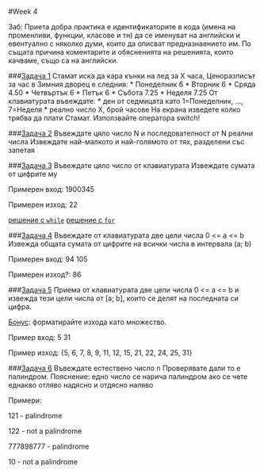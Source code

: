 #Week 4

Заб: Приета добра практика е идентификаторите в кода (имена на променливи, функции, класове и тн)
да се именуват на английски и евентуално с няколко думи, които да описват предназнаението им.
По същата причина коментарите и обясненията на решенията, които качваме, също са на английски.

###[Задача 1](1zad.cpp)
Стамат иска да кара кънки на лед за X часа,
 Ценоразписът за час в Зимния дворец е следния:
      * Понеделник 6
      * Вторник    6
      * Сряда      4.50
      * Четвъртък  6
      * Петък      6
      * Събота     7.25
      * Неделя     7.25
  От клавиатурата въвеждате:
    * ден от седмицата като 1=Понеделник, ..., 7=Неделя
    * реално число X, брой часове
  На екрана изведете колко трябва да плати Стамат.
  Използвайте оператора switch!

###[Задача 2](2zad.cpp)
Въвеждате цяло число N и последователност от N реални числа
Извеждате най-малкото и най-голямото от тях, разделени със запетая

###[Задача 3](3zad.cpp)
Въвеждате цяло число от клавиатурата
 Извеждате сумата от цифрите му

 Примерен вход: 1900345

 Примерен изход: 22

[решение с `while`](3zad.cpp)
[решение с `for`](3zad_bonus.cpp)

###[Задача 4](4zad.cpp)
Въвеждате от клавиатурата две цели числа 0 <= a <= b
 Извежда общата сумата от цифрите на всички числа в интервала (a; b)

 Примерен вход: 94 105

 Примерен изход?: 86

###[Задача 5](5zad.cpp)
Приема от клавиатурата две цели числа 0 <= a <= b и извежда тези цели числа от [a; b],
които се делят на последната си цифра.

[Бонус](5zad_bonus.cpp): форматирайте изхода като множество.

Пример вход: 5 31

Пример изход: {5, 6, 7, 8, 9, 11, 12, 15, 21, 22, 24, 25, 31}

###[Задача 6](6zad.cpp)
Въвеждате естествено число n
Проверявате дали то е палиндром.
Пояснение: едно число се нарича палиндром ако се чете еднакво отляво надясно и отдясно наляво

Примери:

121 - palindrome

122 - not a palindrome

777898777 - palindrome

10 - not a palindrome
